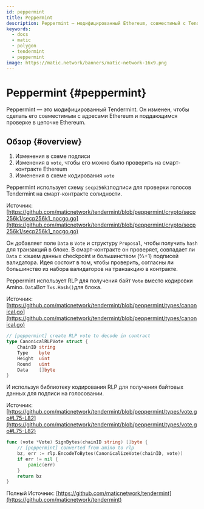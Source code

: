```yaml
---
id: peppermint
title: Peppermint
description: Peppermint — модифицированный Ethereum, совместимый с Tendermint
keywords:
  - docs
  - matic
  - polygon
  - tendermint
  - peppermint
image: https://matic.network/banners/matic-network-16x9.png
---
```


# Peppermint {#peppermint}

Peppermint — это модифицированный Tendermint. Он изменен, чтобы сделать его совместимым с адресами Ethereum и поддающимся проверке в цепочке Ethereum.

## Обзор {#overview}

1. Изменения в схеме подписи
2. Изменения в `vote`, чтобы его можно было проверить на смарт-контракте Ethereum
3. Изменения в схеме кодирования `vote`

Peppermint использует схему `secp256k1`подписи для проверки голосов Tendermint на смарт-контракте солидности.

Источник: [https://github.com/maticnetwork/tendermint/blob/peppermint/crypto/secp256k1/secp256k1_nocgo.go](https://github.com/maticnetwork/tendermint/blob/peppermint/crypto/secp256k1/secp256k1_nocgo.go)

Он добавляет поле `Data` в `Vote` и структуру `Proposal`, чтобы получить `hash` для транзакций в блоке. В смарт-контракте он проверяет, совпадает ли `Data` с хэшем данных checkpoint и большинством (⅔+1) подписей валидатора. Идея состоит в том, чтобы проверить, согласны ли большинство из набора валидаторов на транзакцию в контракте.

Peppermint использует RLP для получения байт `Vote` вместо кодировки Amino. `Data`Вот `Txs.Hash()`для блока.

Источник: [https://github.com/maticnetwork/tendermint/blob/peppermint/types/canonical.go](https://github.com/maticnetwork/tendermint/blob/peppermint/types/canonical.go)

```go
// [peppermint] create RLP vote to decode in contract
type CanonicalRLPVote struct {
	ChainID string
	Type    byte
	Height  uint
	Round   uint
	Data    []byte
}
```

И используя библиотеку кодирования RLP для получения байтовых данных для подписи на голосовании.

Источник: [https://github.com/maticnetwork/tendermint/blob/peppermint/types/vote.go#L75-L82](https://github.com/maticnetwork/tendermint/blob/peppermint/types/vote.go#L75-L82)

```go
func (vote *Vote) SignBytes(chainID string) []byte {
	// [peppermint] converted from amino to rlp
	bz, err := rlp.EncodeToBytes(CanonicalizeVote(chainID, vote))
	if err != nil {
		panic(err)
	}
	return bz
}
```

Полный Источник: [https://github.com/maticnetwork/tendermint](https://github.com/maticnetwork/tendermint)
